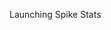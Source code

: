 Launching Spike Stats

<html>
<head>
    <meta charset="utf-8">
    <title>Spike Stats Login</title>
</head>
<body>
    <script type="text/javascript">
        
        var isIOS = function() {
                return [
            'iPad Simulator',
            'iPhone Simulator',
            'iPod Simulator',
            'iPad',
            'iPhone',
            'iPod'
          ].includes(navigator.platform)
          // iPad on iOS 13 detection
          || (navigator.userAgent.includes("Mac") && "ontouchend" in document)
        };
        
        var openApp = function() {
            var url = window.location;
            window.location.replace('spikestats://' + url);
        };
        
        if (isIOS) {
        } else {
        openApp();
        }
        
        
        
    </script>
</body>
</html>
